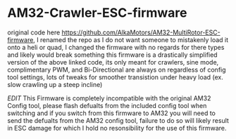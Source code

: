 # AM32-Crawler-ESC-firmware
original code here https://github.com/AlkaMotors/AM32-MultiRotor-ESC-firmware, 
I renamed the repo as I do not want someone to mistakenly load it onto a heli or quad, I changed the firmware with no regards for there types and likely would break something
this firmware is a drastically simplified version of the above linked code, its only meant for crawlers, sine mode, complimentary PWM, and Bi-Directional are always on regardless of config tool settings, lots of tweaks for smoother transistion under heavy load (ex. slow crawling up a steep incline)

*EDIT*
This Firmware is completely incompatible with the original AM32 Config tool, please flash defualts from the included config tool when switching and if you switch from this firmware to AM32 you will need to send the defualts from the AM32 config tool, failure to do so will likely result in ESC damage for which I hold no resonsibility for the use of this firmware.
